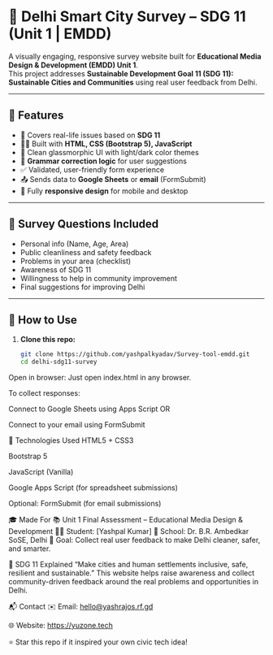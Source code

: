 # 🧠 Delhi Smart City Survey – SDG 11 (Unit 1 | EMDD)

A visually engaging, responsive survey website built for **Educational Media Design & Development (EMDD) Unit 1**.  
This project addresses **Sustainable Development Goal 11 (SDG 11): Sustainable Cities and Communities** using real user feedback from Delhi.

---

## 🌟 Features

- 🎯 Covers real-life issues based on **SDG 11**
- 🧑‍💻 Built with **HTML, CSS (Bootstrap 5), JavaScript**
- 🎨 Clean glassmorphic UI with light/dark color themes
- 🧠 **Grammar correction logic** for user suggestions
- ✅ Validated, user-friendly form experience
- 📤 Sends data to **Google Sheets** or **email** (FormSubmit)
- 📱 Fully **responsive design** for mobile and desktop

---

## 📌 Survey Questions Included

- Personal info (Name, Age, Area)
- Public cleanliness and safety feedback
- Problems in your area (checklist)
- Awareness of SDG 11
- Willingness to help in community improvement
- Final suggestions for improving Delhi

---

## 🚀 How to Use

1. **Clone this repo:**
   ```bash
   git clone https://github.com/yashpalkyadav/Survey-tool-emdd.git
   cd delhi-sdg11-survey
Open in browser:
Just open index.html in any browser.

To collect responses:

Connect to Google Sheets using Apps Script
OR

Connect to your email using FormSubmit

🔧 Technologies Used
HTML5 + CSS3

Bootstrap 5

JavaScript (Vanilla)

Google Apps Script (for spreadsheet submissions)

Optional: FormSubmit (for email submissions)

🎓 Made For
📚 Unit 1 Final Assessment – Educational Media Design & Development
👨‍🎓 Student: [Yashpal Kumar]
🏫 School: Dr. B.R. Ambedkar SoSE, Delhi
🎯 Goal: Collect real user feedback to make Delhi cleaner, safer, and smarter.

🧠 SDG 11 Explained
“Make cities and human settlements inclusive, safe, resilient and sustainable.”
This website helps raise awareness and collect community-driven feedback around the real problems and opportunities in Delhi.

📬 Contact
✉️ Email: hello@yashrajos.rf.gd

🌐 Website: https://yuzone.tech

⭐ Star this repo if it inspired your own civic tech idea!
